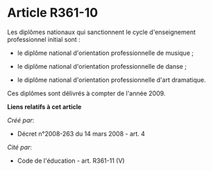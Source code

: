 # Article R361-10

Les diplômes nationaux qui sanctionnent le cycle d'enseignement professionnel initial sont : 

- le diplôme national d'orientation professionnelle de musique ; 

- le diplôme national d'orientation professionnelle de danse ; 

- le diplôme national d'orientation professionnelle d'art dramatique. 

Ces diplômes sont délivrés à compter de l'année 2009.

**Liens relatifs à cet article**

_Créé par_:

  - Décret n°2008-263 du 14 mars 2008 - art. 4

_Cité par_:

  - Code de l'éducation - art. R361-11 (V)
